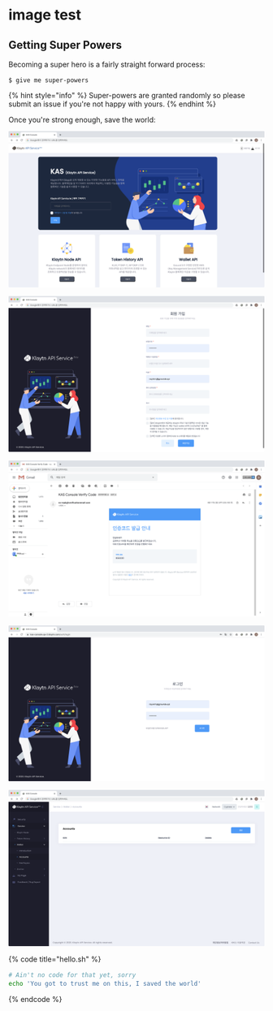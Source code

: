# image test

## Getting Super Powers

Becoming a super hero is a fairly straight forward process:

```
$ give me super-powers
```

{% hint style="info" %}
 Super-powers are granted randomly so please submit an issue if you're not happy with yours.
{% endhint %}

Once you're strong enough, save the world:

![](.gitbook/assets/2020-08-21-4.29.04.png)



![](.gitbook/assets/2020-08-21-4.29.16.png)





![](.gitbook/assets/2020-08-21-4.29.56.png)



![](.gitbook/assets/2020-08-21-4.27.22.png)

![](.gitbook/assets/2020-08-21-4.20.33.png)

{% code title="hello.sh" %}
```bash
# Ain't no code for that yet, sorry
echo 'You got to trust me on this, I saved the world'
```
{% endcode %}



